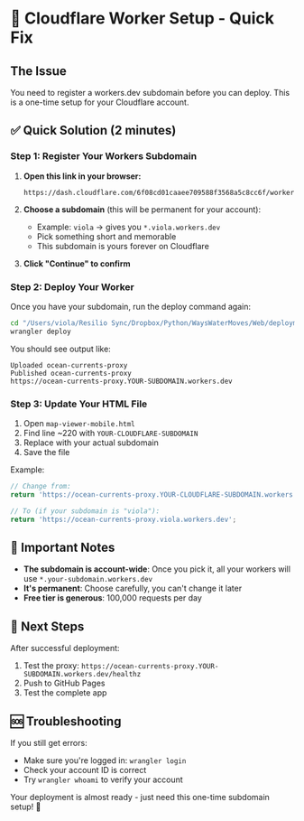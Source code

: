 # 🚀 Cloudflare Worker Setup - Quick Fix

## The Issue
You need to register a workers.dev subdomain before you can deploy. This is a one-time setup for your Cloudflare account.

## ✅ Quick Solution (2 minutes)

### Step 1: Register Your Workers Subdomain

1. **Open this link in your browser:**
   ```
   https://dash.cloudflare.com/6f08cd01caaee709588f3568a5c8cc6f/workers/onboarding
   ```

2. **Choose a subdomain** (this will be permanent for your account):
   - Example: `viola` → gives you `*.viola.workers.dev`
   - Pick something short and memorable
   - This subdomain is yours forever on Cloudflare

3. **Click "Continue" to confirm**

### Step 2: Deploy Your Worker

Once you have your subdomain, run the deploy command again:

```bash
cd "/Users/viola/Resilio Sync/Dropbox/Python/WaysWaterMoves/Web/deployment/ocean-currents-deploy"
wrangler deploy
```

You should see output like:
```
Uploaded ocean-currents-proxy
Published ocean-currents-proxy
https://ocean-currents-proxy.YOUR-SUBDOMAIN.workers.dev
```

### Step 3: Update Your HTML File

1. Open `map-viewer-mobile.html`
2. Find line ~220 with `YOUR-CLOUDFLARE-SUBDOMAIN`
3. Replace with your actual subdomain
4. Save the file

Example:
```javascript
// Change from:
return 'https://ocean-currents-proxy.YOUR-CLOUDFLARE-SUBDOMAIN.workers.dev';

// To (if your subdomain is "viola"):
return 'https://ocean-currents-proxy.viola.workers.dev';
```

## 📝 Important Notes

- **The subdomain is account-wide**: Once you pick it, all your workers will use `*.your-subdomain.workers.dev`
- **It's permanent**: Choose carefully, you can't change it later
- **Free tier is generous**: 100,000 requests per day

## 🎯 Next Steps

After successful deployment:
1. Test the proxy: `https://ocean-currents-proxy.YOUR-SUBDOMAIN.workers.dev/healthz`
2. Push to GitHub Pages
3. Test the complete app

## 🆘 Troubleshooting

If you still get errors:
- Make sure you're logged in: `wrangler login`
- Check your account ID is correct
- Try `wrangler whoami` to verify your account

Your deployment is almost ready - just need this one-time subdomain setup! 🌊
